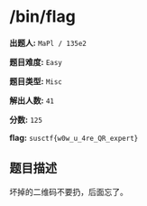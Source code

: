# /bin/flag

**出题人:** `MaPl / 135e2`

**题目难度:** `Easy`

**题目类型:** `Misc`

**解出人数:** `41`

**分数:** `125`

**flag:** `susctf{w0w_u_4re_QR_expert}`

## 题目描述

坏掉的二维码不要扔，后面忘了。


            